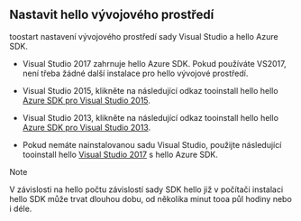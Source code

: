 ## <a name="setupdevenv"></a>Nastavit hello vývojového prostředí
toostart nastavení vývojového prostředí sady Visual Studio a hello Azure SDK.

* Visual Studio 2017 zahrnuje hello Azure SDK. Pokud používáte VS2017, není třeba žádné další instalace pro hello vývojové prostředí.
* Visual Studio 2015, klikněte na následující odkaz tooinstall hello hello [Azure SDK pro Visual Studio 2015](http://go.microsoft.com/fwlink/?linkid=518003).
* Visual Studio 2013, klikněte na následující odkaz tooinstall hello hello [Azure SDK pro Visual Studio 2013](http://go.microsoft.com/fwlink/?LinkID=324322).

* Pokud nemáte nainstalovanou sadu Visual Studio, použijte následující tooinstall hello [Visual Studio 2017](https://www.visualstudio.com/) s hello Azure SDK.

> [!NOTE]
> V závislosti na hello počtu závislostí sady SDK hello již v počítači instalaci hello SDK může trvat dlouhou dobu, od několika minut tooa půl hodiny nebo i déle.
>
>
